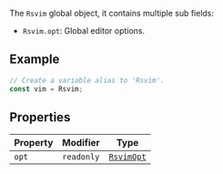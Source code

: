 The `Rsvim` global object, it contains multiple sub fields:

- `Rsvim.opt`: Global editor options.

## Example

```javascript
// Create a variable alias to 'Rsvim'.
const vim = Rsvim;
```

## Properties

| Property | Modifier | Type |
| ------ | ------ | ------ |
| `opt` | `readonly` | [`RsvimOpt`](RsvimOpt.md) |

